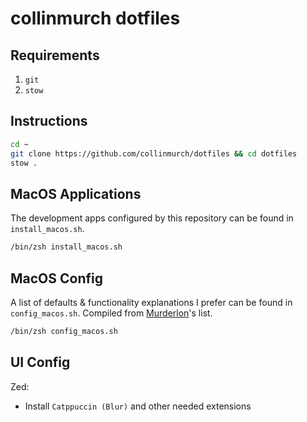 # collinmurch dotfiles

## Requirements

1. `git`
2. `stow`

## Instructions

```bash
cd ~
git clone https://github.com/collinmurch/dotfiles && cd dotfiles
stow .
```

## MacOS Applications

The development apps configured by this repository can be found in `install_macos.sh`.

```bash
/bin/zsh install_macos.sh
```

## MacOS Config

A list of defaults & functionality explanations I prefer can be found in `config_macos.sh`.
Compiled from [Murderlon](https://github.com/muderlon)'s list.

```bash
/bin/zsh config_macos.sh
```

## UI Config

Zed:
- Install `Catppuccin (Blur)` and other needed extensions
